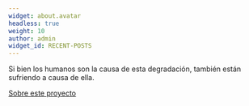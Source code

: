 ```yaml
---
widget: about.avatar
headless: true
weight: 10
author: admin
widget_id: RECENT-POSTS
---
```

Si bien los humanos son la causa de esta degradación, también están sufriendo a causa de ella.

[Sobre este proyecto](/about/)